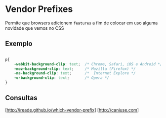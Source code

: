 # Vendor Prefixes

Permite que browsers adicionem `features` a fim de colocar em uso alguma novidade que vemos no CSS

## Exemplo

```css

p{
    -webkit-background-clip: text;  /* Chrome, Safari, iOS e Android */
    -moz-background-clip: text;     /* Mozilla (Firefox) */
    -ms-background-clip: text;      /*  Internet Explore */
    -o-background-clip: text;       /* Opera */
}
```

## Consultas

[http://ireade.github.io/which-vendor-prefix]
[http://caniuse.com]


